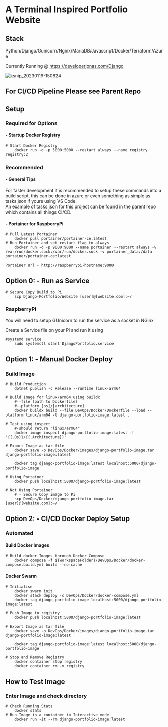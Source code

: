 # A Terminal Inspired Portfolio Website

## Stack

Python/Django/Gunicorn/Nginx/MariaDB/Javascript/Docker/Terraform/Azure

Currently Running @ <https://developerjonas.com/Django>

![ksnip_20230119-150824](https://user-images.githubusercontent.com/110714003/213353015-9f0cab28-845e-4e02-9ce1-3397e5c52c7b.png)

## For CI/CD Pipeline Please see Parent Repo

## Setup

### Required for Options

#### - Startup Docker Registry

```Shell
# Start Docker Registry
    docker run -d -p 5000:5000 --restart always --name registry registry:2
```

### Recommended

#### - General Tips

For faster development it is recommended to setup these commands into a build script, this can be done in azure or even something as simple as tasks.json if youre using VS Code.  
An example of tasks.json for this project can be found in the parent repo which contains all things CI/CD.

#### - Portainer for RaspberryPi

```Shell
# Pull Latest Portainer
    docker pull portainer/portainer-ce:latest
# Run Portainer and set restart flag to always
    docker run -d -p 9000:9000 --name portainer --restart always -v /var/run/docker.sock:/var/run/docker.sock -v portainer_data:/data portainer/portainer-ce:latest
```

```Portainer Url - http://raspberrypi-hostname:9000```

## Option 0: - Run as Service

```Shell
# Secure Copy Build to Pi
    scp Django-Portfolio/Website [user]@[website.com]:~/
```

### RaspberryPi

You will need to setup GUnicorn to run the service as a socket in NGinx

Create a Service file on your Pi and run it using  

```Shell
#systemd service
    sudo systemctl start DjangoPortfolio.service
```

## Option 1: - Manual Docker Deploy

### Build Image

```Shell
# Build Production 
    dotnet publish -c Release --runtime linux-arm64

# Build Image for linux/arm64 using buildx
    #--file [path to Dockerfile]
    #--platform [os]/[architecture]
    docker buildx build --file DevOps/Docker/Dockerfile --load --platform linux/arm64 -t django-portfolio-image:latest .

# Test using inspect
    #-should return "linux/arm64"
    docker image inspect django-portfolio-image:latest -f '{{.Os}}/{{.Architecture}}'

# Export Image as tar file
    docker save -o DevOps/Docker/images/django-portfolio-image.tar django-portfolio-image:latest

    docker tag django-portfolio-image:latest localhost:5000/django-portfolio-image

# Using Portainer
    docker push localhost:5000/django-portfolio-image:latest

# Not Using Portainer
    # - Secure Copy image to Pi
    scp DevOps/Docker/django-portfolio-image.tar [user]@[website.com]:~/

```

## Option 2: - CI/CD Docker Deploy Setup

### Automated

#### Build Docker Images

```Shell
# Build docker Images through Docker Compose
    docker compose -f ${workspaceFolder}/DevOps/Docker/docker-compose.build.yml build --no-cache
```

#### Docker Swarm

```Shell
# Initialise
    docker swarm init
    docker stack deploy -c DevOps/Docker/docker-compose.yml
    docker tag django-portfolio-image localhost:5000/django-portfolio-image:latest

# Push Image to registry
    docker push localhost:5000/django-portfolio-image:latest

# Export Image as tar file
    docker save -o DevOps/Docker/images/django-portfolio-image.tar django-portfolio-image:latest

    docker tag django-portfolio-image:latest localhost:5000/django-portfolio-image
```

```Shell
# Stop and Remove Registry
    docker container stop registry
    docker container rm -v registry
```

## How to Test Image

### Enter Image and check directory

```Shell
# Check Running Stats
    docker stats
# Run Image in a container in Interactive mode
    docker run -it --rm django-portfolio-image:latest
```
